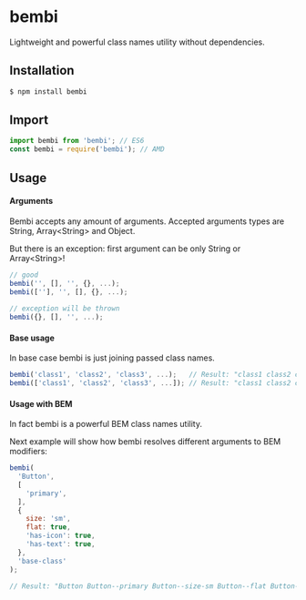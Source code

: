 # bembi
Lightweight and powerful class names utility without dependencies.

## Installation
```sh
$ npm install bembi
```

## Import
```js
import bembi from 'bembi'; // ES6
const bembi = require('bembi'); // AMD
```

## Usage

#### Arguments

Bembi accepts any amount of arguments. Accepted arguments types are String, Array\<String> and Object.

But there is an exception: first argument can be only String or Array\<String>!
```js
// good
bembi('', [], '', {}, ...);
bembi([''], '', [], {}, ...);
 
// exception will be thrown
bembi({}, [], '', ...);
```

#### Base usage

In base case bembi is just joining passed class names.
```js
bembi('class1', 'class2', 'class3', ...);   // Result: "class1 class2 class3 ..."
bembi(['class1', 'class2', 'class3', ...]); // Result: "class1 class2 class3 ..."
```

#### Usage with BEM

In fact bembi is a powerful BEM class names utility.

Next example will show how bembi resolves different arguments to BEM modifiers: 
```js
bembi(
  'Button',
  [
    'primary',
  ],
  {
    size: 'sm',
    flat: true,
    'has-icon': true,
    'has-text': true,
  },
  'base-class'
);

// Result: "Button Button--primary Button--size-sm Button--flat Button--has-icon Button--has-text base-class"
```
